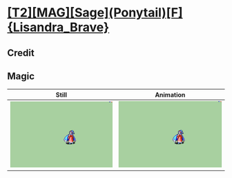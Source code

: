 # [\[T2\]\[MAG\]\[Sage\]\(Ponytail\)\[F\]{Lisandra_Brave}](../)

## Credit


	
## Magic

| Still | Animation |
| :---: | :-------: |
| ![Magic still](./Magic_000.png) | ![Magic animation](./Magic.gif) |
